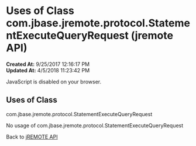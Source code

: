 # Uses of Class com.jbase.jremote.protocol.StatementExecuteQueryRequest (jremote API)

**Created At:** 9/25/2017 12:16:17 PM  
**Updated At:** 4/5/2018 11:23:42 PM  

<!--<br>    try {<br>        if (location.href.indexOf('is-external=true') == -1) {<br>            parent.document.title="Uses of Class com.jbase.jremote.protocol.StatementExecuteQueryRequest (jremote   API)";<br>        }<br>    }<br>    catch(err) {<br>    }<br>//-->
JavaScript is disabled on your browser.



<!--<br>  allClassesLink = document.getElementById("allclasses\_navbar\_top");<br>  if(window==top) {<br>    allClassesLink.style.display = "block";<br>  }<br>  else {<br>    allClassesLink.style.display = "none";<br>  }<br>  //-->

## Uses of Class
com.jbase.jremote.protocol.StatementExecuteQueryRequest

No usage of com.jbase.jremote.protocol.StatementExecuteQueryRequest

Back to [jREMOTE API](com_jbase_jremote_package-summary)
